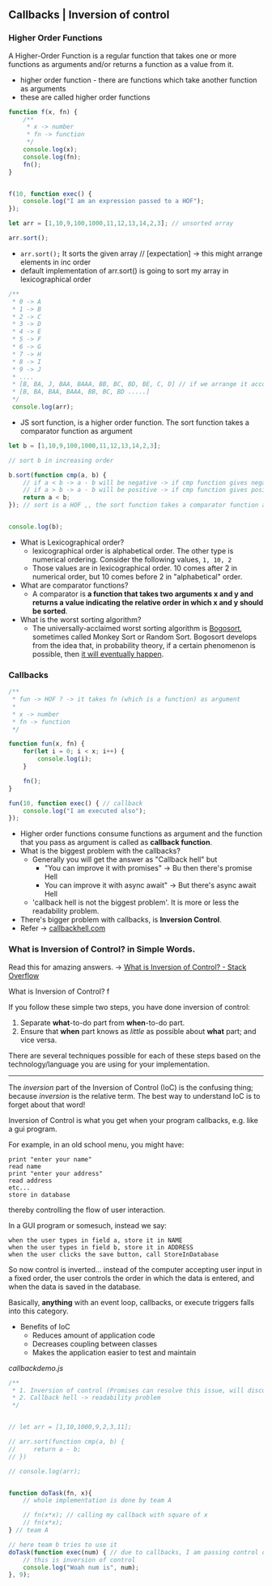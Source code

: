 ## Callbacks | Inversion of control

### Higher Order Functions

A Higher-Order Function is a regular function that takes one or more functions as arguments and/or returns a function as a value from it.

- higher order function - there are functions which take another function as arguments
- these are called higher order functions

```js
function f(x, fn) {
    /**
     * x -> number
     * fn -> function
     */
    console.log(x);
    console.log(fn);
    fn();
}


f(10, function exec() {
    console.log("I am an expression passed to a HOF");
});

let arr = [1,10,9,100,1000,11,12,13,14,2,3]; // unsorted array

arr.sort(); 
```

- `arr.sort();`  It sorts the given array // [expectation] -> this might arrange elements in inc order
-  default implementation of arr.sort() is going to sort my array in lexicographical order

```js
/**
 * 0 -> A
 * 1 -> B
 * 2 -> C
 * 3 -> D
 * 4 -> E
 * 5 -> F
 * 6 -> G
 * 7 -> H
 * 8 -> I
 * 9 -> J
 * .... 
 * [B, BA, J, BAA, BAAA, BB, BC, BD, BE, C, D] // if we arrange it according to dictionary
 * [B, BA, BAA, BAAA, BB, BC, BD .....]
 */
 console.log(arr);
```

- JS sort function, is a higher order function. The sort function takes a comparator function as argument

```js
let b = [1,10,9,100,1000,11,12,13,14,2,3];

// sort b in increasing order

b.sort(function cmp(a, b) {
    // if a < b -> a - b will be negative -> if cmp function gives negative then a is placed before b (a<b)
    // if a > b -> a - b will be positive -> if cmp function gives positive then b is placed before a (a>b)
    return a < b; 
}); // sort is a HOF ,, the sort function takes a comparator function as argument


console.log(b);
```

- What is Lexicographical order?
	- lexicographical order is alphabetical order. The other type is numerical ordering. Consider the following values, `1, 10, 2`
	- Those values are in lexicographical order. 10 comes after 2 in numerical order, but 10 comes before 2 in "alphabetical" order.
- What are comparator functions?
	- A comparator is **a function that takes two arguments x and y and returns a value indicating the relative order in which x and y should be sorted**.
- What is the worst sorting algorithm?
	- The universally-acclaimed worst sorting algorithm is [Bogosort](https://en.wikipedia.org/wiki/Bogosort), sometimes called Monkey Sort or Random Sort. Bogosort develops from the idea that, in probability theory, if a certain phenomenon is possible, then [it will eventually happen](https://www.baeldung.com/cs/randomness#the-theoretical-bases-of-randomness).

### Callbacks

```js
/**
 * fun -> HOF ? -> it takes fn (which is a function) as argument
 * 
 * x -> number
 * fn -> function
 */

function fun(x, fn) {
    for(let i = 0; i < x; i++) {
        console.log(i);
    }

    fn();
}

fun(10, function exec() { // callback
    console.log("I am executed also");
});
```

-  Higher order functions consume functions as argument and the function that you pass as argument is called as **callback function**.
- What is the biggest problem with the callbacks?
	- Generally you will get the answer as "Callback hell" but
		- "You can improve it with promises" → Bu then there's promise Hell
		- You can improve it with async await" → But there's async await Hell
	- 'callback hell is not the biggest problem'. It is more or less the readability problem.
- There's bigger problem with callbacks, is  **Inversion Control**.
- Refer → [callbackhell.com](callbackhell.com) 

### What is Inversion of Control? in Simple Words.

Read this for amazing answers. → [ What is Inversion of Control? - Stack Overflow](https://stackoverflow.com/questions/3058/what-is-inversion-of-control)

What is Inversion of Control? f

If you follow these simple two steps, you have done inversion of control:

1.  Separate **what**-to-do part from **when**-to-do part.
2.  Ensure that **when** part knows as _little_ as possible about **what** part; and vice versa.

There are several techniques possible for each of these steps based on the technology/language you are using for your implementation.

---

The _inversion_ part of the Inversion of Control (IoC) is the confusing thing; because _inversion_ is the relative term. The best way to understand IoC is to forget about that word!

Inversion of Control is what you get when your program callbacks, e.g. like a gui program.

For example, in an old school menu, you might have:

```
print "enter your name"
read name
print "enter your address"
read address
etc...
store in database
```

thereby controlling the flow of user interaction.

In a GUI program or somesuch, instead we say:

```
when the user types in field a, store it in NAME
when the user types in field b, store it in ADDRESS
when the user clicks the save button, call StoreInDatabase
```

So now control is inverted... instead of the computer accepting user input in a fixed order, the user controls the order in which the data is entered, and when the data is saved in the database.

Basically, **anything** with an event loop, callbacks, or execute triggers falls into this category.

- Benefits of IoC
	- Reduces amount of application code
	- Decreases coupling between classes
	- Makes the application easier to test and maintain

*callbackdemo.js*
```js
/**
 * 1. Inversion of control (Promises can resolve this issue, will discuss it later)
 * 2. Callback hell -> readability problem 
 */


// let arr = [1,10,1000,9,2,3,11];

// arr.sort(function cmp(a, b) {
//     return a - b;
// })

// console.log(arr);


function doTask(fn, x){
    // whole implementation is done by team A

    // fn(x*x); // calling my callback with square of x
    // fn(x*x);
} // team A

// here team b tries to use it
doTask(function exec(num) { // due to callbacks, I am passing control of how exec should be called to doTask
    // this is inversion of control
    console.log("Woah num is", num);
}, 9);
```


